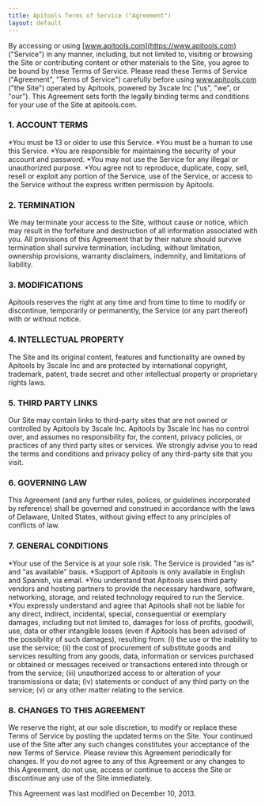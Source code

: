 ```yaml
---
title: Apitools Terms of Service ("Agreement")
layout: default
---
```


By accessing or using [www.apitools.com](https://www.apitools.com) ("Service") in any manner, including, but not limited to, visiting or browsing the Site or contributing content or other materials to the Site, you agree to be bound by these Terms of Service. Please read these Terms of Service ("Agreement", "Terms of Service") carefully before using www.apitools.com ("the Site") operated by Apitools, powered by 3scale Inc ("us", "we", or "our"). This Agreement sets forth the legally binding terms and conditions for your use of the Site at apitools.com.

### 1. ACCOUNT TERMS
*You must be 13 or older to use this Service.
*You must be a human to use this Service.
*You are responsible for maintaining the security of your account and password.
*You may not use the Service for any illegal or unauthorized purpose.
*You agree not to reproduce, duplicate, copy, sell, resell or exploit any portion of the Service, use of the Service, or access to the Service without the express written permission by Apitools.

### 2. TERMINATION
We may terminate your access to the Site, without cause or notice, which may result in the forfeiture and destruction of all information associated with you. All provisions of this Agreement that by their nature should survive termination shall survive termination, including, without limitation, ownership provisions, warranty disclaimers, indemnity, and limitations of liability.

### 3. MODIFICATIONS
Apitools reserves the right at any time and from time to time to modify or discontinue, temporarily or permanently, the Service (or any part thereof) with or without notice.

### 4. INTELLECTUAL PROPERTY
The Site and its original content, features and functionality are owned by Apitools by 3scale Inc and are protected by international copyright, trademark, patent, trade secret and other intellectual property or proprietary rights laws.

### 5. THIRD PARTY LINKS
Our Site may contain links to third-party sites that are not owned or controlled by Apitools by 3scale Inc. Apitools by 3scale Inc has no control over, and assumes no responsibility for, the content, privacy policies, or practices of any third party sites or services. We strongly advise you to read the terms and conditions and privacy policy of any third-party site that you visit.

### 6. GOVERNING LAW
This Agreement (and any further rules, polices, or guidelines incorporated by reference) shall be governed and construed in accordance with the laws of Delaware, United States, without giving effect to any principles of conflicts of law.

### 7. GENERAL CONDITIONS
*Your use of the Service is at your sole risk. The Service is provided "as is" and "as available" basis.
*Support of Apitools is only available in English and Spanish, via email.
*You understand that Apitools uses third party vendors and hosting partners to provide the necessary hardware, software, networking, storage, and related technology required to run the Service.
*You expressly understand and agree that Apitools shall not be liable for any direct, indirect, incidental, special, consequential or exemplary damages, including but not limited to, damages for loss of profits, goodwill, use, data or other intangible losses (even if Apitools has been advised of the possibility of such damages), resulting from: (i) the use or the inability to use the service; (ii) the cost of procurement of substitute goods and services resulting from any goods, data, information or services purchased or obtained or messages received or transactions entered into through or from the service; (iii) unauthorized access to or alteration of your transmissions or data; (iv) statements or conduct of any third party on the service; (v) or any other matter relating to the service.

### 8. CHANGES TO THIS AGREEMENT
We reserve the right, at our sole discretion, to modify or replace these Terms of Service by posting the updated terms on the Site. Your continued use of the Site after any such changes constitutes your acceptance of the new Terms of Service.
Please review this Agreement periodically for changes. If you do not agree to any of this Agreement or any changes to this Agreement, do not use, access or continue to access the Site or discontinue any use of the Site immediately.

This Agreement was last modified on December 10, 2013.


